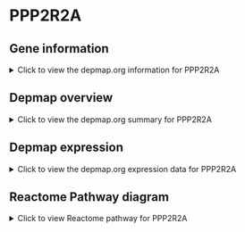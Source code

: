 <h1>PPP2R2A</h1>

<h2>Gene information</h2>
<details>
  <summary>Click to view the depmap.org information for PPP2R2A</summary>
  <iframe src="https://depmap.org/portal/gene/PPP2R2A?tab=about" style="border:none;width:100%;height:800px"></iframe>
</details>

<h2>Depmap overview</h2>
<details>
  <summary>Click to view the depmap.org summary for PPP2R2A</summary>
  <iframe src="https://depmap.org/portal/gene/PPP2R2A?tab=overview" style="border:none;width:100%;height:800px"></iframe>
</details>

<h2>Depmap expression</h2>
<details>
  <summary>Click to view the depmap.org expression data for PPP2R2A</summary>
  <iframe src="https://depmap.org/portal/gene/PPP2R2A?tab=characterization" style="border:none;width:100%;height:800px"></iframe>
</details>



<h2>Reactome Pathway diagram</h2>
<details>
  <summary>Click to view Reactome pathway for PPP2R2A</summary>
  <p>Nonsense Mediated Decay (NMD) enhanced by the Exon Junction Complex (EJC)</p>
  <iframe src="https://reactome.org/PathwayBrowser/#/R-HSA-975957" style="border:none;width:100%;height:800px"></iframe>
</details>



